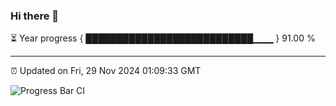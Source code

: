 ### Hi there 👋

⏳ Year progress { ███████████████████████████▁▁▁ } 91.00 %

---

⏰ Updated on Fri, 29 Nov 2024 01:09:33 GMT

![Progress Bar CI](https://github.com/liununu/liununu/workflows/Progress%20Bar%20CI/badge.svg)
